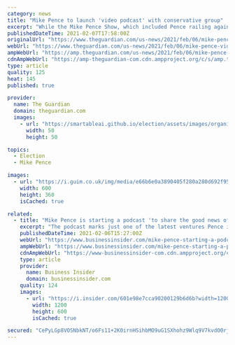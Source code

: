 ```yaml
---
category: news
title: "Mike Pence to launch 'video podcast' with conservative group"
excerpt: "While the Mike Pence Show, which included Pence railing against adultery and “talking about the global warming ‘myth’”, was not the most prominent or gripping of rightwing talk radio ..."
publishedDateTime: 2021-02-07T17:58:00Z
originalUrl: "https://www.theguardian.com/us-news/2021/feb/06/mike-pence-video-podcast-young-americas-foundation"
webUrl: "https://www.theguardian.com/us-news/2021/feb/06/mike-pence-video-podcast-young-americas-foundation"
ampWebUrl: "https://amp.theguardian.com/us-news/2021/feb/06/mike-pence-video-podcast-young-americas-foundation"
cdnAmpWebUrl: "https://amp-theguardian-com.cdn.ampproject.org/c/s/amp.theguardian.com/us-news/2021/feb/06/mike-pence-video-podcast-young-americas-foundation"
type: article
quality: 125
heat: 145
published: true

provider:
  name: The Guardian
  domain: theguardian.com
  images:
    - url: "https://smartableai.github.io/election/assets/images/organizations/theguardian.com-50x50.jpg"
      width: 50
      height: 50

topics:
  - Election
  - Mike Pence

images:
  - url: "https://i.guim.co.uk/img/media/e66b6e0a3890405f280a280d692f950eee5e4196/0_82_1233_740/master/1233.jpg?width=300&quality=45&auto=format&fit=max&dpr=2&s=1fe03e7dd81840f23d891972d4e57bdb"
    width: 600
    height: 360
    isCached: true

related:
  - title: "Mike Pence is starting a podcast 'to share the good news of conservatism'"
    excerpt: "The podcast marks just one of the latest ventures Pence is taking on after departing the Trump administration."
    publishedDateTime: 2021-02-06T15:27:00Z
    webUrl: "https://www.businessinsider.com/mike-pence-starting-a-podcast-conservatism-partnership-2021-2"
    ampWebUrl: "https://www.businessinsider.com/mike-pence-starting-a-podcast-conservatism-partnership-2021-2?amp"
    cdnAmpWebUrl: "https://www-businessinsider-com.cdn.ampproject.org/c/s/www.businessinsider.com/mike-pence-starting-a-podcast-conservatism-partnership-2021-2?amp"
    type: article
    provider:
      name: Business Insider
      domain: businessinsider.com
    quality: 124
    images:
      - url: "https://i.insider.com/601e98e7cca90200129b6d6b?width=1200&format=jpeg"
        width: 1200
        height: 600
        isCached: true

secured: "CePyLGp8VOSNbkNT/o6Fs11+2K0irnHSihbMO9uG1SXhohz9Wlq9V7kvdO0rj4NcmHUBFYS2/sIk419aW+pluGNShepOya5Vng5UP3bJy9uLjuRVPj+XL8DIg6frCp1fo5bv6gCZaf5ZUu81LJxSHJN5v4q1AS5RDfk3d+X9y5PZ0KAUBiN3j/JgwzZdrDJE6U9W7yMqHrVV34XNv9I8yfr5Cle0t+rnDSNV/dyJfpI2IbR6EGKnWzmZebXbyf6GyV2PmYh0SsJIAQyvcnLmifV/uayLXmzTYu+dPf9LNjH9d7JVsyZ6jEVApu3p5jLftZaLef7bsmc6cir2XTet6VNDtwCg1zHRevWVcqB8J8k=;dhH5LXy5k4/SRO4D0wnVow=="
---
```


